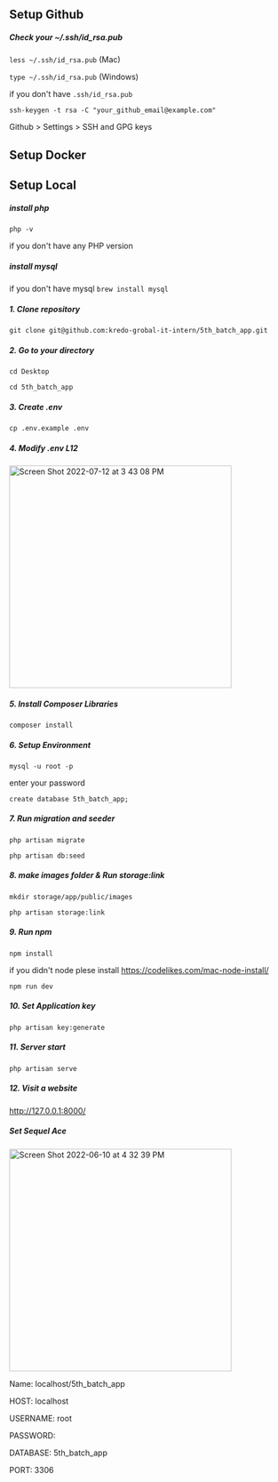 ## Setup Github

##### Check your ~/.ssh/id_rsa.pub 
`less ~/.ssh/id_rsa.pub` (Mac)

`type ~/.ssh/id_rsa.pub` (Windows)

if you don't have `.ssh/id_rsa.pub`

`ssh-keygen -t rsa -C "your_github_email@example.com"` 

Github > Settings > SSH and GPG keys

## Setup Docker




## Setup Local

##### install php 
`php -v`

if you don't have any PHP version


##### install mysql 
if you don't have mysql `brew install mysql`

##### 1. Clone repository
`git clone git@github.com:kredo-grobal-it-intern/5th_batch_app.git`

##### 2. Go to your directory
`cd Desktop`

`cd 5th_batch_app`

##### 3. Create .env
`cp .env.example .env`

##### 4. Modify .env L12
<img width="400" alt="Screen Shot 2022-07-12 at 3 43 08 PM" src="https://user-images.githubusercontent.com/105486119/178426049-b936326c-e467-48d4-aca6-4b2103e5e6f0.png">

##### 5. Install Composer Libraries
`composer install`

##### 6. Setup Environment
`mysql -u root -p`

enter your password

`create database 5th_batch_app;`

##### 7. Run migration and seeder
`php artisan migrate`

`php artisan db:seed`

##### 8. make images folder & Run storage:link
`mkdir storage/app/public/images`

`php artisan storage:link`

##### 9. Run npm
`npm install` 

if you didn't node plese install
https://codelikes.com/mac-node-install/

`npm run dev`

##### 10. Set Application key
`php artisan key:generate`

##### 11. Server start
`php artisan serve`

##### 12. Visit a website
http://127.0.0.1:8000/

##### Set Sequel Ace
<img width="400" alt="Screen Shot 2022-06-10 at 4 32 39 PM" src="https://user-images.githubusercontent.com/105486119/173014301-bf3c0b08-ae1a-48fa-930b-d13a8f8674b7.png">

Name: localhost/5th_batch_app

HOST: localhost

USERNAME: root

PASSWORD:     

DATABASE: 5th_batch_app

PORT: 3306
